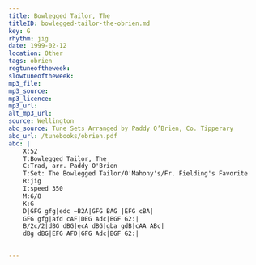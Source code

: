 ```yaml
---
title: Bowlegged Tailor, The
titleID: bowlegged-tailor-the-obrien.md
key: G
rhythm: jig
date: 1999-02-12
location: Other
tags: obrien
regtuneoftheweek:
slowtuneoftheweek:
mp3_file:
mp3_source:
mp3_licence:
mp3_url:
alt_mp3_url:
source: Wellington
abc_source: Tune Sets Arranged by Paddy O’Brien, Co. Tipperary
abc_url: /tunebooks/obrien.pdf
abc: |
    X:52
    T:Bowlegged Tailor, The
    C:Trad, arr. Paddy O'Brien
    T:Set: The Bowlegged Tailor/O'Mahony's/Fr. Fielding's Favorite
    R:jig
    I:speed 350
    M:6/8
    K:G
    D|GFG gfg|edc ~B2A|GFG BAG |EFG cBA|
    GFG gfg|afd cAF|DEG Adc|BGF G2:|
    B/2c/2|dBG dBG|ecA dBG|gba gdB|cAA ABc|
    dBg dBG|EFG AFD|GFG Adc|BGF G2:|
    

---
```

